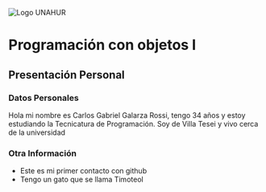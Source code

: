 ![Logo UNAHUR](./UNAHUR.png)

# Programación con objetos I
## Presentación Personal

### Datos Personales
Hola mi nombre es Carlos Gabriel Galarza Rossi, tengo 34 años y estoy estudiando la Tecnicatura de Programación. Soy de Villa Tesei y vivo cerca de la universidad

### Otra Información
- Este es mi primer contacto con github
- Tengo un gato que se llama Timoteol
